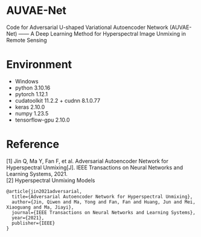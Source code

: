 # AUVAE-Net
Code for Adversarial U-shaped Variational Autoencoder Network (AUVAE-Net) —— A Deep Learning Method for Hyperspectral Image Unmixing in Remote Sensing
# Environment
* Windows
* python 3.10.16
* pytorch 1.12.1
* cudatoolkit 11.2.2 + cudnn 8.1.0.77
* keras 2.10.0
* numpy 1.23.5
* tensorflow-gpu 2.10.0
# Reference
[1] Jin Q, Ma Y, Fan F, et al. Adversarial Autoencoder Network for Hyperspectral Unmixing[J]. IEEE Transactions on Neural Networks and Learning Systems, 2021.<br>
[2] Hyperspectral Unmixing Models
```ios
@article{jin2021adversarial,
  title={Adversarial Autoencoder Network for Hyperspectral Unmixing},
  author={Jin, Qiwen and Ma, Yong and Fan, Fan and Huang, Jun and Mei, Xiaoguang and Ma, Jiayi},
  journal={IEEE Transactions on Neural Networks and Learning Systems},
  year={2021},
  publisher={IEEE}
}
